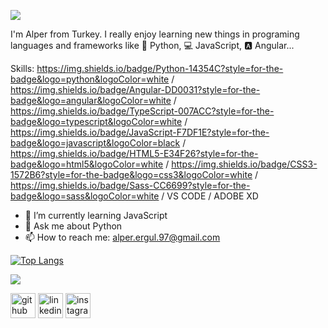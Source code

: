 ![](https://cdn.discordapp.com/attachments/566781940389117963/914497342609170462/banner.png)

I'm Alper from Turkey. I really enjoy learning new things in programing languages and frameworks like 🐍 Python, 💻 JavaScript, 🅰 Angular...

Skills: https://img.shields.io/badge/Python-14354C?style=for-the-badge&logo=python&logoColor=white / https://img.shields.io/badge/Angular-DD0031?style=for-the-badge&logo=angular&logoColor=white / https://img.shields.io/badge/TypeScript-007ACC?style=for-the-badge&logo=typescript&logoColor=white  / 	https://img.shields.io/badge/JavaScript-F7DF1E?style=for-the-badge&logo=javascript&logoColor=black / https://img.shields.io/badge/HTML5-E34F26?style=for-the-badge&logo=html5&logoColor=white / https://img.shields.io/badge/CSS3-1572B6?style=for-the-badge&logo=css3&logoColor=white / https://img.shields.io/badge/Sass-CC6699?style=for-the-badge&logo=sass&logoColor=white / VS CODE / ADOBE XD

- 🌱 I’m currently learning JavaScript 
- 💬 Ask me about Python 
- 📫 How to reach me: alper.ergul.97@gmail.com 

[![Top Langs](https://github-readme-stats.vercel.app/api/top-langs/?username=alperergul&layout=compact)](https://github.com/alperergul)

![](https://github-profile-summary-cards.vercel.app/api/cards/profile-details?username=alperergul&theme=vue)

[<img src='https://cdn.jsdelivr.net/npm/simple-icons@3.0.1/icons/github.svg' alt='github' height='40'>](https://github.com/alperergul)  [<img src='https://cdn.jsdelivr.net/npm/simple-icons@3.0.1/icons/linkedin.svg' alt='linkedin' height='40'>](https://www.linkedin.com/in/alperergul/)  [<img src='https://cdn.jsdelivr.net/npm/simple-icons@3.0.1/icons/instagram.svg' alt='instagram' height='40'>](https://www.instagram.com/alpeerergul/)  



